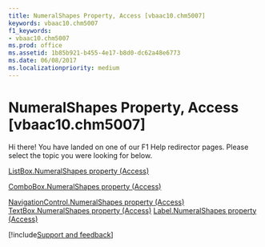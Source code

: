 ```yaml
---
title: NumeralShapes Property, Access [vbaac10.chm5007]
keywords: vbaac10.chm5007
f1_keywords:
- vbaac10.chm5007
ms.prod: office
ms.assetid: 1b85b921-b455-4e17-b8d0-dc62a48e6773
ms.date: 06/08/2017
ms.localizationpriority: medium
---
```



# NumeralShapes Property, Access [vbaac10.chm5007]

Hi there! You have landed on one of our F1 Help redirector pages. Please select the topic you were looking for below.

[ListBox.NumeralShapes property (Access)](https://msdn.microsoft.com/library/b89bf0e9-7cd2-0676-ca07-0d813cd175e9%28Office.15%29.aspx)

[ComboBox.NumeralShapes property (Access)](https://msdn.microsoft.com/library/93cb42d2-6274-3af4-0801-87ecf8eb4252%28Office.15%29.aspx)

[NavigationControl.NumeralShapes property (Access)](https://msdn.microsoft.com/library/207bbece-366e-bc72-876f-98c80f7bf6b5%28Office.15%29.aspx)
[TextBox.NumeralShapes property (Access)](https://msdn.microsoft.com/library/f0fda4bb-2522-622c-24ab-d3324a4b8dca%28Office.15%29.aspx)
[Label.NumeralShapes property (Access)](https://msdn.microsoft.com/library/3da2f917-a257-b9aa-3517-f4d65bc3af18%28Office.15%29.aspx)

[!include[Support and feedback](~/includes/feedback-boilerplate.md)]
